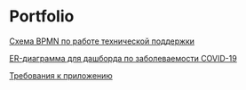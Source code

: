 # Portfolio
[Схема BPMN по работе технической поддержки](https://github.com/fdvnsts/Portfolio/blob/main/%D0%9F%D1%80%D0%BE%D1%86%D0%B5%D1%81%D1%81_%D0%BE%D0%B1%D1%80%D0%B0%D0%B1%D0%BE%D1%82%D0%BA%D0%B8_%D0%BE%D0%B1%D1%80%D0%B0%D1%89%D0%B5%D0%BD%D0%B8%D0%B9_%D0%BF%D0%BE%D0%BB%D1%8C%D0%B7%D0%BE%D0%B2%D0%B0%D1%82%D0%B5%D0%BB%D0%B5%D0%B9.png)


[ER-диаграмма для дашборда по заболеваемости COVID-19](https://github.com/fdvnsts/Portfolio/blob/main/%D0%9C%D0%BE%D0%B4%D0%B5%D0%BB%D1%8C%20%D0%B4%D0%B0%D0%BD%D0%BD%D1%8B%D1%85.%20%D0%94%D0%B0%D1%88%D0%B1%D0%BE%D1%80%D0%B4%20Covid.png)


[Требования к приложению](https://github.com/fdvnsts/Portfolio/wiki/%D0%A2%D1%80%D0%B5%D0%B1%D0%BE%D0%B2%D0%B0%D0%BD%D0%B8%D1%8F-%D0%BA-%D0%BF%D1%80%D0%B8%D0%BB%D0%BE%D0%B6%D0%B5%D0%BD%D0%B8%D1%8E)
